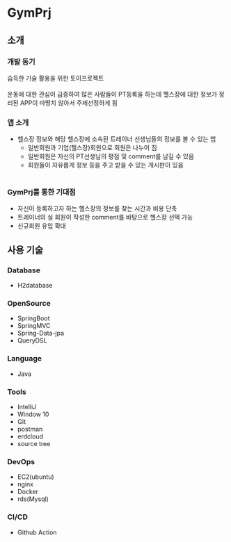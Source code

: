 # GymPrj

## 소개

### 개발 동기

습득한 기술 활용을 위한 토이프로젝트<br><br>
운동에 대한 관심이 급증하여 많은 사람들이 PT등록을 하는데 헬스장에 대한 정보가 정리된 APP이 마땅치 않아서 주제선정하게 됨<br>
  
### 앱 소개
  
- 헬스장 정보와 해당 헬스장에 소속된 트레이너 선생님들의 정보를 볼 수 있는 앱<br>
  - 일반회원과 기업(헬스장)회원으로 회원은 나누어 짐<br>
  - 일반회원은 자신의 PT선생님의 평점 및 comment를 남길 수 있음<br>
  - 회원들이 자유롭게 정보 등을 주고 받을 수 있는 게시판이 있음<br><br>
  
### GymPrj를 통한 기대점

  - 자신이 등록하고자 하는 헬스장의 정보를 찾는 시간과 비용 단축<br>
  - 트레이너의 실 회원이 작성한 comment를 바탕으로 헬스장 선택 가능<br>
  - 신규회원 유입 확대<br>
  
  
## 사용 기술

### Database

- H2database

### OpenSource

- SpringBoot
- SpringMVC
- Spring-Data-jpa
- QueryDSL

### Language

- Java

### Tools

- IntelliJ
- Window 10
- Git
- postman
- erdcloud
- source tree

### DevOps

- EC2(ubuntu)
- nginx
- Docker
- rds(Mysql)

### CI/CD

- Github Action
